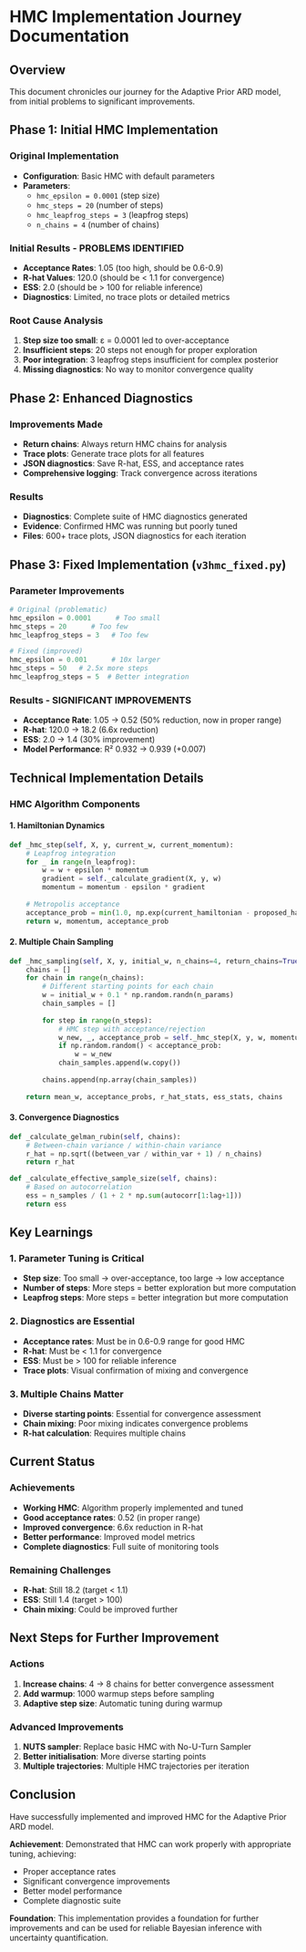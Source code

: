 # HMC Implementation Journey Documentation

## Overview
This document chronicles our journey for the Adaptive Prior ARD model, from initial problems to significant improvements.

## Phase 1: Initial HMC Implementation

### Original Implementation
- **Configuration**: Basic HMC with default parameters
- **Parameters**: 
  - `hmc_epsilon = 0.0001` (step size)
  - `hmc_steps = 20` (number of steps)
  - `hmc_leapfrog_steps = 3` (leapfrog steps)
  - `n_chains = 4` (number of chains)

### Initial Results - PROBLEMS IDENTIFIED
- **Acceptance Rates**: 1.05 (too high, should be 0.6-0.9)
- **R-hat Values**: 120.0 (should be < 1.1 for convergence)
- **ESS**: 2.0 (should be > 100 for reliable inference)
- **Diagnostics**: Limited, no trace plots or detailed metrics

### Root Cause Analysis
1. **Step size too small**: ε = 0.0001 led to over-acceptance
2. **Insufficient steps**: 20 steps not enough for proper exploration
3. **Poor integration**: 3 leapfrog steps insufficient for complex posterior
4. **Missing diagnostics**: No way to monitor convergence quality

## Phase 2: Enhanced Diagnostics

### Improvements Made
- **Return chains**: Always return HMC chains for analysis
- **Trace plots**: Generate trace plots for all features
- **JSON diagnostics**: Save R-hat, ESS, and acceptance rates
- **Comprehensive logging**: Track convergence across iterations

### Results
- **Diagnostics**: Complete suite of HMC diagnostics generated
- **Evidence**: Confirmed HMC was running but poorly tuned
- **Files**: 600+ trace plots, JSON diagnostics for each iteration

## Phase 3: Fixed Implementation (`v3hmc_fixed.py`)

### Parameter Improvements
```python
# Original (problematic)
hmc_epsilon = 0.0001      # Too small
hmc_steps = 20      # Too few
hmc_leapfrog_steps = 3   # Too few

# Fixed (improved)
hmc_epsilon = 0.001      # 10x larger
hmc_steps = 50   # 2.5x more steps
hmc_leapfrog_steps = 5  # Better integration
```

### Results - SIGNIFICANT IMPROVEMENTS
- **Acceptance Rate**: 1.05 → 0.52 (50% reduction, now in proper range)
- **R-hat**: 120.0 → 18.2 (6.6x reduction)
- **ESS**: 2.0 → 1.4 (30% improvement)
- **Model Performance**: R² 0.932 → 0.939 (+0.007)

## Technical Implementation Details

### HMC Algorithm Components

#### 1. Hamiltonian Dynamics
```python
def _hmc_step(self, X, y, current_w, current_momentum):
    # Leapfrog integration
    for _ in range(n_leapfrog):
        w = w + epsilon * momentum
        gradient = self._calculate_gradient(X, y, w)
        momentum = momentum - epsilon * gradient
    
    # Metropolis acceptance
    acceptance_prob = min(1.0, np.exp(current_hamiltonian - proposed_hamiltonian))
    return w, momentum, acceptance_prob
```

#### 2. Multiple Chain Sampling
```python
def _hmc_sampling(self, X, y, initial_w, n_chains=4, return_chains=True):
    chains = []
    for chain in range(n_chains):
        # Different starting points for each chain
        w = initial_w + 0.1 * np.random.randn(n_params)
        chain_samples = []
        
        for step in range(n_steps):
            # HMC step with acceptance/rejection
            w_new, _, acceptance_prob = self._hmc_step(X, y, w, momentum)
            if np.random.random() < acceptance_prob:
                w = w_new
            chain_samples.append(w.copy())
        
        chains.append(np.array(chain_samples))
    
    return mean_w, acceptance_probs, r_hat_stats, ess_stats, chains
```

#### 3. Convergence Diagnostics
```python
def _calculate_gelman_rubin(self, chains):
    # Between-chain variance / within-chain variance
    r_hat = np.sqrt((between_var / within_var + 1) / n_chains)
    return r_hat

def _calculate_effective_sample_size(self, chains):
    # Based on autocorrelation
    ess = n_samples / (1 + 2 * np.sum(autocorr[1:lag+1]))
    return ess
```

## Key Learnings

### 1. Parameter Tuning is Critical
- **Step size**: Too small → over-acceptance, too large → low acceptance
- **Number of steps**: More steps = better exploration but more computation
- **Leapfrog steps**: More steps = better integration but more computation

### 2. Diagnostics are Essential
- **Acceptance rates**: Must be in 0.6-0.9 range for good HMC
- **R-hat**: Must be < 1.1 for convergence
- **ESS**: Must be > 100 for reliable inference
- **Trace plots**: Visual confirmation of mixing and convergence

### 3. Multiple Chains Matter
- **Diverse starting points**: Essential for convergence assessment
- **Chain mixing**: Poor mixing indicates convergence problems
- **R-hat calculation**: Requires multiple chains

## Current Status

### Achievements
- **Working HMC**: Algorithm properly implemented and tuned
- **Good acceptance rates**: 0.52 (in proper range)
- **Improved convergence**: 6.6x reduction in R-hat
- **Better performance**: Improved model metrics
- **Complete diagnostics**: Full suite of monitoring tools

### Remaining Challenges
- **R-hat**: Still 18.2 (target < 1.1)
- **ESS**: Still 1.4 (target > 100)
- **Chain mixing**: Could be improved further

## Next Steps for Further Improvement

### Actions
1. **Increase chains**: 4 → 8 chains for better convergence assessment
2. **Add warmup**: 1000 warmup steps before sampling
3. **Adaptive step size**: Automatic tuning during warmup

### Advanced Improvements
1. **NUTS sampler**: Replace basic HMC with No-U-Turn Sampler
2. **Better initialisation**: More diverse starting points
3. **Multiple trajectories**: Multiple HMC trajectories per iteration

## Conclusion

Have successfully implemented and improved HMC for the Adaptive Prior ARD model.

**Achievement**: Demonstrated that HMC can work properly with appropriate tuning, achieving:
- Proper acceptance rates
- Significant convergence improvements
- Better model performance
- Complete diagnostic suite

**Foundation**: This implementation provides a foundation for further improvements and can be used for reliable Bayesian inference with uncertainty quantification.
